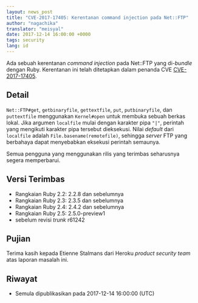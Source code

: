 ```yaml
---
layout: news_post
title: "CVE-2017-17405: Kerentanan command injection pada Net::FTP"
author: "nagachika"
translator: "meisyal"
date: 2017-12-14 16:00:00 +0000
tags: security
lang: id
---
```


Ada sebuah kerentanan *command injection* pada Net::FTP yang di-*bundle* dengan Ruby.
Kerentanan ini telah ditetapkan dalam penanda CVE
[CVE-2017-17405](http://cve.mitre.org/cgi-bin/cvename.cgi?name=CVE-2017-17405).

## Detail

`Net::FTP#get`, `getbinaryfile`, `gettextfile`, `put`, `putbinaryfile`, dan
`puttextfile` menggunakan `Kernel#open` untuk membuka sebuah berkas lokal.
Jika argumen `localfile` mulai dengan karakter pipa `"|"`, perintah yang
mengikuti karakter pipa tersebut dieksekusi. Nilai *default* dari `localfile`
adalah `File.basename(remotefile)`, sehingga *server* FTP yang berbahaya
dapat menyebabkan eksekusi perintah semaunya.

Semua pengguna yang menggunakan rilis yang terimbas seharusnya segera memperbarui.

## Versi Terimbas

* Rangkaian Ruby 2.2: 2.2.8 dan sebelumnya
* Rangkaian Ruby 2.3: 2.3.5 dan sebelumnya
* Rangkaian Ruby 2.4: 2.4.2 dan sebelumnya
* Rangkaian Ruby 2.5: 2.5.0-preview1
* sebelum revisi *trunk* r61242

## Pujian

Terima kasih kepada Etienne Stalmans dari Heroku *product security team* atas laporan masalah ini.

## Riwayat

* Semula dipublikasikan pada 2017-12-14 16:00:00 (UTC)
